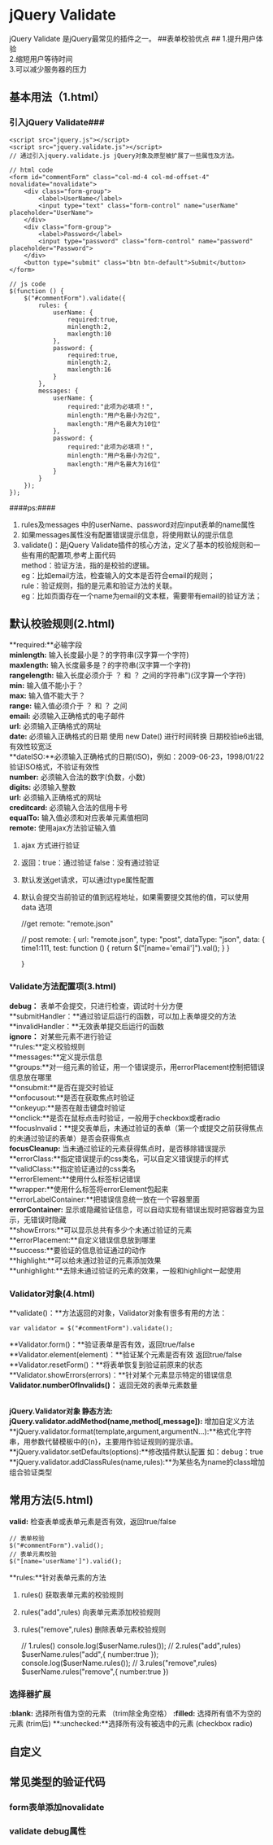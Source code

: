 # jQuery Validate #
jQuery Validate 是jQuery最常见的插件之一。
##表单校验优点 ##
1.提升用户体验<br>
2.缩短用户等待时间<br>
3.可以减少服务器的压力

## 基本用法（1.html） ##
### 引入jQuery Validate###
	
	<script src="jquery.js"></script>
	<script src="jquery.validate.js"></script>
	// 通过引入jquery.validate.js jQuery对象及原型被扩展了一些属性及方法。
	
	// html code
	<form id="commentForm" class="col-md-4 col-md-offset-4" novalidate="novalidate">
	    <div class="form-group">
	        <label>UserName</label>
	        <input type="text" class="form-control" name="userName" placeholder="UserName">
	    </div>
	    <div class="form-group">
	        <label>Password</label>
	        <input type="password" class="form-control" name="password" placeholder="Password">
	    </div>
    	<button type="submit" class="btn btn-default">Submit</button>
	</form>

	// js code
	$(function () {
        $("#commentForm").validate({
            rules: {
                userName: {
                    required:true,
                    minlength:2,
                    maxlength:10
                },
                password: {
                    required:true,
                    minlength:2,
                    maxlength:16
                }
            },
            messages: {
                userName: {
                    required:"此项为必填项！",
                    minlength:"用户名最小为2位",
                    maxlength:"用户名最大为10位"
                },
                password: {
                    required:"此项为必填项！",
                    minlength:"用户名最小为2位",
                    maxlength:"用户名最大为16位"
                }
            }
        });
    });
####ps:####
1. rules及messages 中的userName、password对应input表单的name属性</br>
2. 如果messages属性没有配置错误提示信息，将使用默认的提示信息 </br>
3. validate()：是jQuery Validate插件的核心方法，定义了基本的校验规则和一些有用的配置项,参考上面代码</br>
method：验证方法，指的是校验的逻辑。</br>
eg：比如email方法，检查输入的文本是否符合email的规则；</br>
rule：验证规则，指的是元素和验证方法的关联。</br>
eg：比如页面存在一个name为email的文本框，需要带有email的验证方法；</br>

## 默认校验规则(2.html) ##
**required:**必输字段</br>
**minlength:** 输入长度最小是？的字符串(汉字算一个字符)</br> 
**maxlength:** 输入长度最多是？的字符串(汉字算一个字符)</br>
**rangelength:** 输入长度必须介于 ？ 和 ？ 之间的字符串")(汉字算一个字符)</br>
**min:** 输入值不能小于？</br>
**max:** 输入值不能大于？</br>
**range:**  输入值必须介于 ？ 和 ？ 之间</br>
**email:** 必须输入正确格式的电子邮件<br>
**url:** 必须输入正确格式的网址<br>
**date:** 必须输入正确格式的日期 使用 new Date() 进行时间转换 日期校验ie6出错,有效性较宽泛<br>
**dateISO:**必须输入正确格式的日期(ISO)，例如：2009-06-23，1998/01/22 验证ISO格式，不验证有效性<br>
**number:**  必须输入合法的数字(负数，小数)<br>
**digits:** 必须输入整数<br>
**url:**  必须输入正确格式的网址<br>
**creditcard:** 必须输入合法的信用卡号<br>
**equalTo:** 输入值必须和对应表单元素值相同<br>
**remote:** 使用ajax方法验证输入值<br>
1. ajax 方式进行验证<br>
2. 返回：true：通过验证 false：没有通过验证<br>
3. 默认发送get请求，可以通过type属性配置<br>
4. 默认会提交当前验证的值到远程地址，如果需要提交其他的值，可以使用 data 选项<br>

	//get
	remote: "remote.json"

	// post 
	remote: {
	    url: "remote.json",
	    type: "post",
	    dataType: "json",
	    data: {
	        time1:111,
	        test: function () {
	            return $("[name='email']").val();
	        }
	    }
	
	}

### Validate方法配置项(3.html) ###
**debug：** 表单不会提交，只进行检查，调试时十分方便<br>
**submitHandler：**通过验证后运行的函数，可以加上表单提交的方法<br>
**invalidHandler：**无效表单提交后运行的函数<br>
**ignore：** 对某些元素不进行验证<br>
**rules:**定义校验规则<br>
**messages:**定义提示信息<br>
**groups:**对一组元素的验证，用一个错误提示，用errorPlacement控制把错误信息放在哪里<br>
**onsubmit:**是否在提交时验证<br>
**onfocusout:**是否在获取焦点时验证<br>
**onkeyup:**是否在敲击键盘时验证<br>
**onclick:**是否在鼠标点击时验证，一般用于checkbox或者radio<br>
**focusInvalid：**提交表单后，未通过验证的表单（第一个或提交之前获得焦点的未通过验证的表单）是否会获得焦点<br>
**focusCleanup:** 当未通过验证的元素获得焦点时，是否移除错误提示<br>
**errorClass:**指定错误提示的css类名，可以自定义错误提示的样式<br>
**validClass:**指定验证通过的css类名<br>
**errorElement:**使用什么标签标记错误<br>
**wrapper:**使用什么标签将errorElement包起来<br>
**errorLabelContainer:**把错误信息统一放在一个容器里面<br>
**errorContainer:** 显示或隐藏验证信息，可以自动实现有错误出现时把容器变为显示，无错误时隐藏<br>
**showErrors:**可以显示总共有多少个未通过验证的元素<br>
**errorPlacement:**自定义错误信息放到哪里<br>
**success:**要验证的信息验证通过的动作<br>
**highlight:**可以给未通过验证的元素添加效果<br>
**unhighlight:**去除未通过验证的元素的效果，一般和highlight一起使用<br>

### Validator对象(4.html) ###
**validate()：**方法返回的对象，Validator对象有很多有用的方法：<br>
	
	var validator = $("#commentForm").validate();
**Validator.form()：**验证表单是否有效，返回true/false<br>
**Validator.element(element)：**验证某个元素是否有效 返回true/false<br>
**Validator.resetForm()：**将表单恢复到验证前原来的状态<br>
**Validator.showErrors(errors)：**针对某个元素显示特定的错误信息<br>
**Validator.numberOfInvalids()：** 返回无效的表单元素数量<br><br>

**jQuery.Validator对象 静态方法:**<br>
**jQuery.validator.addMethod(name,method[,message]):** 增加自定义方法
**jQuery.validator.format(template,argument,argumentN...):**格式化字符串，用参数代替模板中的{n}，主要用作验证规则的提示语。<br>
**jQuery.validator.setDefaults(options):**修改插件默认配置 如：debug：true<br>
**jQuery.validator.addClassRules(name,rules):**为某些名为name的class增加组合验证类型<br>
## 常用方法(5.html) ##
**valid:** 检查表单或表单元素是否有效，返回true/false<br>

	// 表单校验
	$("#commentForm").valid();
	// 表单元素校验
	$("[name='userName']").valid();

**rules:**针对表单元素的方法<br>
1. rules() 获取表单元素的校验规则<br>
2. rules("add",rules) 向表单元素添加校验规则<br>
3. rules("remove",rules) 删除表单元素校验规则<br>

	// 1.rules()
    console.log($userName.rules());
    // 2.rules("add",rules)
    $userName.rules("add",{
       number:true
    });
    console.log($userName.rules());
    // 3.rules("remove",rules)
    $userName.rules("remove",{
        number:true
    })
### 选择器扩展 ###
**:blank:** 选择所有值为空的元素 （trim除全角空格）
**:filled:** 选择所有值不为空的元素 (trim后)
**:unchecked:**选择所有没有被选中的元素 (checkbox radio)
## 自定义 ##

## 常见类型的验证代码 ##
### form表单添加novalidate ###
### validate debug属性 ###
